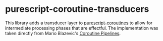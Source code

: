 # purescript-coroutine-transducers

This library adds a transducer layer to [purescript-coroutines](https://github.com/purescript-contrib/purescript-coroutines)
to allow for intermediate processing phases that are effectful. The implementation was taken directly from Mario Blazevic's [Coroutine Pipelines](https://themonadreader.files.wordpress.com/2011/10/issue19.pdf).
